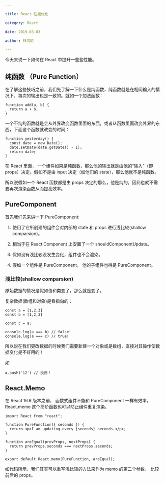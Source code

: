 ```yaml
---

title: React 性能优化 

category: React

date: 2019-03-03

author: 林鸿鹄

---
```


今天来说一下如何在 React 中提升一些些性能。

## 纯函数 （Pure Function）

在了解这些技巧之前，我们先了解一下什么是纯函数，纯函数就是在相同输入的情况下，每次的输出也是一致的。就如一个加法函数： 

```
function add(a, b) {
  return a + b;
}
```

一个不纯的函数就是会从外界改变函数里面的东西，或者从函数里面改变外界的东西，下面这个函数就改变的时间： 

```
function yesterday() {
  const date = new Date();
  date.setDate(date.getDate() - 1);
  return date;
}
```

在 React 里面， 一个组件如果是纯函数，那么他的输出就是由他的“输入”（即 props）决定。假如不是由 input 决定（如他们的 state），那么他就不是纯函数。

所以说假如一个 React 函数都是由 props 决定的那么，他是纯的。因此也就不需要再次渲染函数从而提高效率。


## PureComponent
首先我们先来讲一下 PureComponent:

1. 使用了它所创建的组件会对内部的 state 和 props 进行浅比较(shallow comparsion)。

2. 相当于在 React.Component 上安置了一个
shouldComponentUpdate。

3. 假如没有浅比较没发生变化，组件也不会渲染。

4. 假如一个组件是 PureComponent， 他的子组件也得是 PureComponent。


### 浅比较(shallow comparsion)

原始数据的情况是假如值和类变了，那么就是变了。

复杂数据(数组和对象)是看指向的： 

```
const a = [1,2,3]
const b = [1,2,3]

const c = a;

console.log(a === b) // false!
console.log(a === c) // true!
```

所以说在我们更改数据的时候我们需要新建一个对象或是数组，直接对其操作使数据变化是不好用的！

如

```
a.push('12') // 没用！
```



## React.Memo

在 React 16.6 版本之前， 函数式组件不能和 PureComponent 一样有效率。React.memo 这个高阶函数也可以防止组件重复渲染。

```
import React from "react";

function PureFunction({ seconds }) {
  return <p>I am updating every {seconds} seconds.</p>;
}

function areEqual(prevProps, nextProps) {
  return prevProps.seconds === nextProps.seconds;
}

export default React.memo(PureFunction, areEqual);
```

如代码所示，我们其实可以重写浅比较的方法来作为 memo 的第二个参数， 比较前后的 props。
